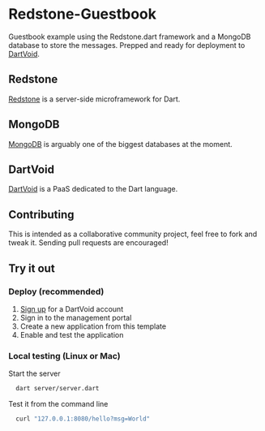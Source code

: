 Redstone-Guestbook
==================

Guestbook example using the Redstone.dart framework and a MongoDB database to store the messages. 
Prepped and ready for deployment to [DartVoid](http://www.dartvoid.com/).

## Redstone

[Redstone](https://github.com/luizmineo/redstone.dart) is a server-side microframework for Dart.

## MongoDB

[MongoDB](https://github.com/mongodb/mongo) is arguably one of the biggest databases at the moment.

## DartVoid

[DartVoid](http://www.dartvoid.com/) is a PaaS dedicated to the Dart language.

## Contributing

This is intended as a collaborative community project, feel free to fork and tweak it. Sending pull requests are encouraged!

## Try it out

### Deploy (recommended)

1. [Sign up](http://www.dartvoid.com/signup/) for a DartVoid account
2. Sign in to the management portal
3. Create a new application from this template
4. Enable and test the application

### Local testing (Linux or Mac)

Start the server

```bash
  dart server/server.dart
```

Test it from the command line

```bash
  curl "127.0.0.1:8080/hello?msg=World"
```

